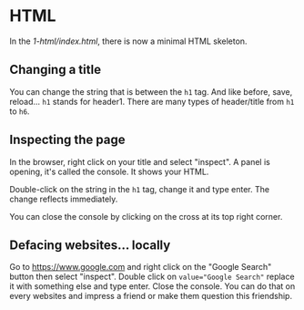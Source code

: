 # HTML

In the *1-html/index.html*, there is now a minimal HTML skeleton.

## Changing a title

You can change the string that is between the `h1` tag. And like before, save, reload... `h1` stands for header1. There are many types of header/title from `h1` to `h6`.

## Inspecting the page

In the browser, right click on your title and select "inspect". A panel is opening, it's called the console. It shows your HTML.

Double-click on the string in the `h1` tag, change it and type enter. The change reflects immediately.

You can close the console by clicking on the cross at its top right corner.

## Defacing websites... locally

Go to https://www.google.com and right click on the "Google Search" button then select "inspect". Double click on `value="Google Search"` replace it with something else and type enter. Close the console. You can do that on every websites and impress a friend or make them question this friendship.